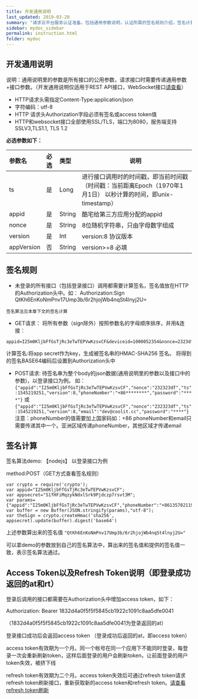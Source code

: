 ```yaml
---
title: 开发通用说明
last_updated: 2019-03-20
summary: "请求云平台服务认证准备。包括通用参数说明，认证所需的签名规则介绍，签名计算示例以及Access Token以及Refresh Token说明"
sidebar: mydoc_sidebar
permalink: instruction.html
folder: mydoc
---
```


   
## 开发通用说明

 说明：通用说明里的参数是所有接口的公用参数，请求接口时需要传递通用参数+接口参数。（开发通用说明仅适用于REST API接口，WebSocket接口[请查看](dispatch.html)）
- HTTP请求头需指定Content-Type:application/json
- 字符编码：utf-8
- HTTP  请求头Authorization字段必须有签名或access token值
- HTTP和websocket接口全部使用SSL/TLS，端口为8080，服务端支持SSLV3,TLS1.1, TLS 1.2

**必选参数如下：**

|参数名|必选|类型|说明|
|:----    |:---|:----- |-----   |
|ts |是  |Long |进行接口调用时的时间戳，即当前时间戳 （时间戳：当前距离Epoch（1970年1月1日） 以秒计算的时间，即unix-timestamp）   |
|appid |是  |String | 酷宅给第三方应用分配的appid    |
|nonce     |是  |String | 8位随机字符串，只由字母数字组成    |
|version     |是  |Int | version:8 协议版本    |
|appVersion     |否  |String | version>=8 必填    |

## 签名规则
- 未登录的所有接口（包括登录接口）调用都需要计算签名，签名值放在HTTP的Authorization头中。如：
 Authorization:Sign QtKh6EnKoNmPnv17Ump3b/6r2hjojWb4nqSt4lnyj2U=
 
```
签名算法见本章下文的签名计算
```

- GET请求：
将所有参数（sign除外）按照参数名的字母顺序排序，并用&连接：

```
appid=I25m0KljbFfGsTjRc3eTwTEPVwKzsvCF&deviceid=1000052354&nonce=2323dfgh&ts=1545219251
```

计算签名:将app secret作为key，生成被签名串的HMAC-SHA256 签名。
将得到的签名BASE64编码后设置到Authorization头中

- POST请求:
待签名串为整个body的json数据(通用说明里的参数以及接口中的参数)，以登录接口为例。 如：
```{"appid":"I25m0KljbFfGsTjRc3eTwTEPVwKzsvCF","nonce":"232323df","ts":1545219251,"version":8,"phoneNumber":"+86********","password":"****"}```
或
```{"appid":"I25m0KljbFfGsTjRc3eTwTEPVwKzsvCF","nonce":"232323df","ts":1545219251,"version":8,"email":"dev@coolit.cc","password":"****"}```
注意：phoneNumber的值需要加上国家码如：+86
phoneNumber和email只需要传递其中一个。亚洲区域传递phoneNumber，其他区域才传递email

## 签名计算

签名算法demo: 【nodejs】 以登录接口为例

method:POST（GET方式查看签名规则）

```
var crypto = require('crypto');
var appid="I25m0KljbFfGsTjRc3eTwTEPVwKzsvCF";
var appsecret="S1fHFiMqzykNdxlSrk9Pjdczp7rsvt3M";
var params={"appid":"I25m0KljbFfGsTjRc3eTwTEPVwKzsvCF","phoneNumber":"+8613570211955","password":"lybywl163","ts":1545219251123,"version":8,"nonce":"asbsedwq"}
var buffer = new Buffer(JSON.stringify(params),"utf-8");
var theSign = crypto.createHmac('sha256', appsecret).update(buffer).digest('base64')
```

上述参数算出来的签名值
```"QtKh6EnKoNmPnv17Ump3b/6r2hjojWb4nqSt4lnyj2U="```

可以拿demo的参数放到自己的签名算法中，算出来的签名值和提供的签名值一致，表示签名算法通过。

## Access Token以及Refresh Token说明（即登录成功返回的at和rt）
登录后调用的接口都需要在Authorization头中增加access token，如下：

Authorization: Bearer 1832d4a0f5f5f5845cb1922c1091c8aa5dfe0041

（1832d4a0f5f5f5845cb1922c1091c8aa5dfe0041为登录返回的at）

登录接口成功后会返回access token （登录成功后返回的at，即access token）
 
access token有效期为一个月。同一个帐号在同一个应用下不能同时登录，每登录一次会重新刷新token，这样后面登录的用户会刷新token，让前面登录的用户token失效，被挤下线

refresh token有效期为二个月。access token失效后可通过refresh token请求refresh token刷新接口，重新获取新的access token和refresh token。[请查看 refresh token刷新](token.html)


